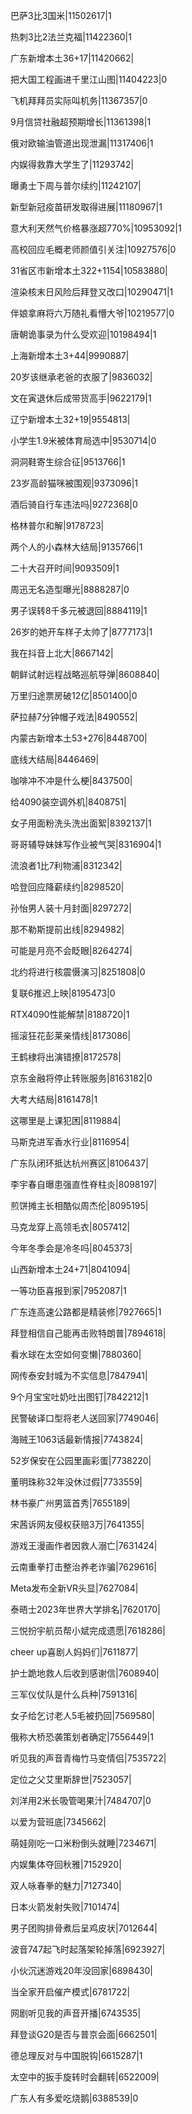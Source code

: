 巴萨3比3国米|11502617|1

热刺3比2法兰克福|11422360|1

广东新增本土36+17|11420662|

把大国工程画进千里江山图|11404223|0

飞机拜拜员实际叫机务|11367357|0

9月信贷社融超预期增长|11361398|1

俄对欧输油管道出现泄漏|11317406|1

内娱得救靠大学生了|11293742|

曝勇士下周与普尔续约|11242107|

新型新冠疫苗研发取得进展|11180967|1

意大利天然气价格暴涨超770%|10953092|1

高校回应毛概老师颜值引关注|10927576|0

31省区市新增本土322+1154|10583880|

渲染核末日风险后拜登又改口|10290471|1

伴娘拿麻将六万随礼看懵大爷|10219577|0

唐朝诡事录为什么受欢迎|10198494|1

上海新增本土3+44|9990887|

20岁该继承老爸的衣服了|9836032|

文在寅退休后成带货高手|9622179|1

辽宁新增本土32+19|9554813|

小学生1.9米被体育局选中|9530714|0

洞洞鞋寄生综合征|9513766|1

23岁高龄猫咪被围观|9373096|1

酒后骑自行车违法吗|9272368|0

格林普尔和解|9178723|

两个人的小森林大结局|9135766|1

二十大召开时间|9093509|1

周迅无名造型曝光|8888287|0

男子误转8千多元被退回|8884119|1

26岁的她开车样子太帅了|8777173|1

我在抖音上北大|8667142|

朝鲜试射远程战略巡航导弹|8608840|

万里归途票房破12亿|8501400|0

萨拉赫7分钟帽子戏法|8490552|

内蒙古新增本土53+276|8448700|

底线大结局|8446469|

咖啡冲不冲是什么梗|8437500|

给4090装空调外机|8408751|

女子用面粉洗头洗出面絮|8392137|1

哥哥辅导妹妹写作业被气哭|8316904|1

流浪者1比7利物浦|8312342|

哈登回应降薪续约|8298520|

孙怡男人装十月封面|8297272|

那不勒斯提前出线|8294982|

可能是月亮不会眨眼|8264274|

北约将进行核震慑演习|8251808|0

复联6推迟上映|8195473|0

RTX4090性能解禁|8188720|1

摇滚狂花彭莱亲情线|8173086|

王鹤棣将出演错撩|8172578|

京东金融将停止转账服务|8163182|0

大考大结局|8161478|1

这哪里是上课犯困|8119884|

马斯克进军香水行业|8116954|

广东队闭环抵达杭州赛区|8106437|

李宇春自曝患强直性脊柱炎|8098197|

煎饼摊主长相酷似周杰伦|8095195|

马克龙穿上高领毛衣|8057412|

今年冬季会是冷冬吗|8045373|

山西新增本土24+71|8041094|

一等功臣喜报到家|7952087|1

广东连高速公路都是精装修|7927665|1

拜登相信自己能再击败特朗普|7894618|

看水球在太空如何变懒|7880360|

网传泰安封城为不实信息|7847941|

9个月宝宝吐奶吐出图钉|7842212|1

民警破译口型将老人送回家|7749046|

海贼王1063话最新情报|7743824|

52岁保安在公园里画彩蛋|7738220|

董明珠称32年没休过假|7733559|

林书豪广州男篮首秀|7655189|

宋茜诉网友侵权获赔3万|7641355|

游戏王漫画作者因救人溺亡|7631424|

云南重拳打击整治养老诈骗|7629616|

Meta发布全新VR头显|7627084|

泰晤士2023年世界大学排名|7620170|

三悦扮宇航员帮小斌完成遗愿|7618286|

cheer up喜剧人妈妈们|7611877|

护士跪地救人后收到感谢信|7608940|

三军仪仗队是什么兵种|7591316|

女子给乞讨老人5毛被扔回|7569580|

俄称大桥恐袭策划者确定|7556449|1

听见我的声音青梅竹马变情侣|7535722|

定位之父艾里斯辞世|7523057|

刘洋用2米长吸管喝果汁|7484707|0

以爱为营班底|7345662|

萌娃刚吃一口米粉倒头就睡|7234671|

内娱集体夺回秋雅|7152920|

双人咏春拳的魅力|7127340|

日本火箭发射失败|7101474|

男子团购排骨煮后呈鸡皮状|7012644|

波音747起飞时起落架轮掉落|6923927|

小伙沉迷游戏20年没回家|6898430|

当全家开启催产模式|6781722|

网剧听见我的声音开播|6743535|

拜登谈G20是否与普京会面|6662501|

德总理反对与中国脱钩|6615287|1

太空中的扳手旋转时会翻转|6522009|

广东人有多爱吃烧鹅|6388539|0

